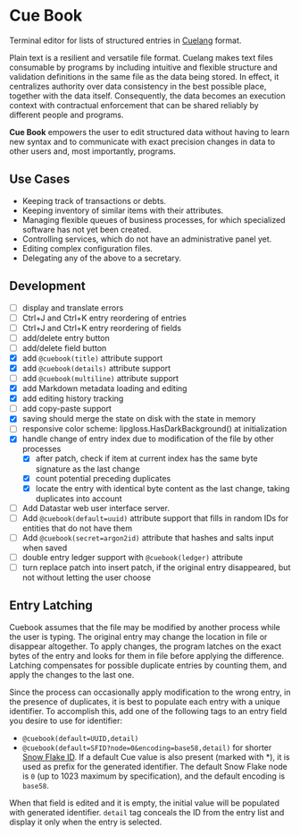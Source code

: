 # Cue Book

Terminal editor for lists of structured entries in [Cuelang](https://cuelang.org/) format.

Plain text is a resilient and versatile file format. Cuelang makes text files consumable by programs
by including intuitive and flexible structure and validation definitions in the same file as the data being stored. In effect,
it centralizes authority over data consistency in the best possible place, together with the data itself. Consequently, the data
becomes an execution context with contractual enforcement that can be shared reliably by different people and programs.

**Cue Book** empowers the user to edit structured data without having to learn new syntax and to communicate with exact precision
changes in data to other users and, most importantly, programs.

## Use Cases

- Keeping track of transactions or debts.
- Keeping inventory of similar items with their attributes.
- Managing flexible queues of business processes, for which specialized software has not yet been created.
- Controlling services, which do not have an administrative panel yet.
- Editing complex configuration files.
- Delegating any of the above to a secretary.

## Development

- [ ] display and translate errors
- [ ] Ctrl+J and Ctrl+K entry reordering of entries
- [ ] Ctrl+J and Ctrl+K entry reordering of fields
- [ ] add/delete entry button
- [ ] add/delete field button
- [x] add `@cuebook(title)` attribute support
- [x] add `@cuebook(details)` attribute support
- [ ] add `@cuebook(multiline)` attribute support
- [x] add Markdown metadata loading and editing
- [x] add editing history tracking
- [ ] add copy-paste support
- [x] saving should merge the state on disk with the state in memory
- [ ] responsive color scheme: lipgloss.HasDarkBackground() at initialization
- [x] handle change of entry index due to modification of the file by other processes
    - [x] after patch, check if item at current index has the same byte signature as the last change
    - [x] count potential preceding duplicates
    - [x] locate the entry with identical byte content as the last change, taking duplicates into account
- [ ] Add Datastar web user interface server.
- [ ] Add `@cuebook(default=uuid)` attribute support that fills in random IDs for entities that do not have them
- [ ] Add `@cuebook(secret=argon2id)` attribute that hashes and salts input when saved
- [ ] double entry ledger support with `@cuebook(ledger)` attribute
- [ ] turn replace patch into insert patch, if the original entry disappeared, but not without letting the user choose

## Entry Latching

Cuebook assumes that the file may be modified by another process while the user is typing. The original entry may change the location in file or disappear altogether. To apply changes, the program latches on the exact bytes of the entry and looks for them in file before applying the difference. Latching compensates for possible duplicate entries by counting them, and apply the changes to the last one.

Since the process can occasionally apply modification to the wrong entry, in the presence of duplicates, it is best to populate each entry with a unique identifier. To accomplish this, add one of the following tags to an entry field you desire to use for identifier:

- `@cuebook(default=UUID,detail)`
- `@cuebook(default=SFID?node=0&encoding=base58,detail)` for shorter [Snow Flake ID](https://en.wikipedia.org/wiki/Snowflake_ID). If a default Cue value is also present (marked with \*), it is used as prefix for the generated identifier. The default Snow Flake node is `0` (up to 1023 maximum by specification), and the default encoding is `base58`.

When that field is edited and it is empty, the initial value will be populated with generated identifier. `detail` tag conceals the ID from the entry list and display it only when the entry is selected.

